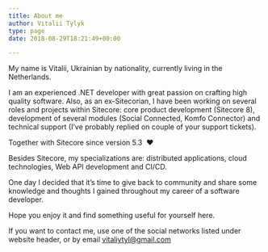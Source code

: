 ```yaml
---
title: About me
author: Vitalii Tylyk
type: page
date: 2018-08-29T18:21:49+00:00

---
```

My name is Vitalii, Ukrainian by nationality, currently living in the Netherlands.

I am an experienced .NET developer with great passion on crafting high quality software. Also, as an ex-Sitecorian, I have been working on several roles and projects within Sitecore: core product development (Sitecore 8), development of several modules (Social Connected, Komfo Connector) and technical support (I&#8217;ve probably replied on couple of your support tickets).

Together with Sitecore since version 5.3  ♥ 

Besides Sitecore, my specializations are: distributed applications, cloud technologies, Web API development and CI/CD. 

One day I decided that it&#8217;s time to give back to community and share some knowledge and thoughts I gained throughout my career of a software developer.

Hope you enjoy it and find something useful for yourself here.

If you want to contact me, use one of the social networks listed under website header, or by email [vitaliytyl@gmail.com][1]

 [1]: mailto:vital%69yt%79l@gma%69l.com
